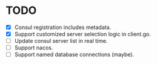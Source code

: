 # TODO

- [x] Consul registration includes metadata.
- [x] Support customized server selection logic in client.go.
- [ ] Update consul server list in real time.
- [ ] Support nacos.
- [ ] Support named database connections (maybe).
